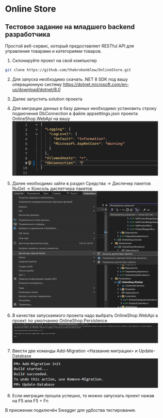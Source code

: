 # Online Store

## Тестовое задание на младшего backend разработчика

Простой веб-сервис, который предоставляет RESTful API для управления
товарами и категориями товаров.

1. Склонируйте проект на свой компьютер

```sh
git clone https://github.com/thebrokenblow/OnlineStore.git
```

2. Для запуска необходимо скачать .NET 8 SDK под вашу операционную систему
   https://dotnet.microsoft.com/en-us/download/dotnet/8.0

3. Далее запустить solution проекта

4. Для миграции данных в базу данных необходимо установить строку подкючения DbConnection в файле appsettings.json проекта OnlineShop.WebApi на вашу
   ![appsettings.json](https://github.com/thebrokenblow/OnlineStore/blob/master/photos/appsettings.png)

5. Далее необходимо зайти в раздел Средства -> Диспечер пакетов NuGet -> Консоль диспетчера пакетов
   ![Консоль диспетчера пакетов](https://github.com/thebrokenblow/OnlineStore/blob/master/photos/Console1.png)

6. В качестве запускаемого проекта надо выбрать OnlineShop.WebApi а проект по умолчанию OnlineShop.Persistence
   ![OnlineShop.Persistence](https://github.com/thebrokenblow/OnlineStore/blob/master/photos/Console2.png)

7. Ввести две команды Add-Migration <Название миграции> и Update-Database
   ![Миграция](https://github.com/thebrokenblow/OnlineStore/blob/master/photos/Migration.png)

8. Если миграция прошла успешно, то можно запускать проект нажав на F5 или F5 + Fn

В приожении подключён Swagger для удбоства тестирования.